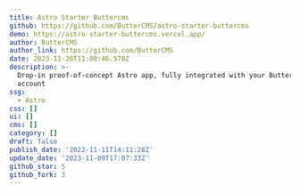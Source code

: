 ```yaml
---
title: Astro Starter Buttercms
github: https://github.com/ButterCMS/astro-starter-buttercms
demo: https://astro-starter-buttercms.vercel.app/
author: ButterCMS
author_link: https://github.com/ButterCMS
date: 2023-11-26T11:08:46.570Z
description: >-
  Drop-in proof-of-concept Astro app, fully integrated with your ButterCMS
  account
ssg:
  - Astro
css: []
ui: []
cms: []
category: []
draft: false
publish_date: '2022-11-11T14:11:28Z'
update_date: '2023-11-09T17:07:33Z'
github_star: 5
github_fork: 3
---
```

